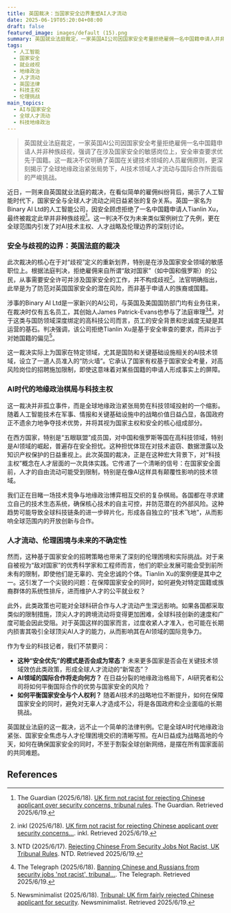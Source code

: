 ```yaml
---
title: 英国裁决：当国家安全边界重塑AI人才流动
date: 2025-06-19T05:20:04+08:00
draft: false
featured_image: images/default (15).png
summary: 英国就业法庭裁定，一家英国AI公司因国家安全考量拒绝雇佣一名中国籍申请人并非种族歧视，强调在涉及国家安全的敏感岗位上，安全审查优先于国籍。这一判决不仅明确了英国在关键技术领域的人员雇佣原则，更深刻揭示了地缘政治紧张局势下，AI领域人才流动与国际合作所面临的严峻挑战，以及如何平衡国家安全与个人权利的复杂伦理困境。
tags: 
  - 人工智能
  - 国家安全
  - 就业歧视
  - 地缘政治
  - 人才流动
  - 英国法律
  - 科技主权
  - 伦理挑战
main_topics: 
  - AI与国家安全
  - 全球人才流动
  - 科技地缘政治
---
```


> 英国就业法庭裁定，一家英国AI公司因国家安全考量拒绝雇佣一名中国籍申请人并非种族歧视，强调了在涉及国家安全的敏感岗位上，安全审查要求优先于国籍。这一裁决不仅明确了英国在关键技术领域的人员雇佣原则，更深刻揭示了全球地缘政治紧张局势下，AI技术领域人才流动与国际合作所面临的严峻挑战。

近日，一则来自英国就业法庭的裁决，在看似简单的雇佣纠纷背后，揭示了人工智能时代下，国家安全与全球人才流动之间日益紧张的复杂关系。英国一家名为Binary AI Ltd的人工智能公司，因安全顾虑拒绝了一名中国籍申请人Tianlin Xu，最终被裁定此举并非种族歧视[^1]。这一判决不仅为未来类似案例树立了先例，更在全球范围内引发了对AI技术主权、人才战略及伦理边界的深刻讨论。

### 安全与歧视的边界：英国法庭的裁决

此次裁决的核心在于对“歧视”定义的重新划界，特别是在涉及国家安全领域的敏感职位上。根据法庭判决，拒绝雇佣来自所谓“敌对国家”（如中国和俄罗斯）的公民，从事需要安全许可并涉及国家安全的工作，并不构成歧视[^2]。法官明确指出，此举是为了防范对英国国家安全的潜在风险，而非基于申请人的族裔或国籍。

涉事的Binary AI Ltd是一家新兴的AI公司，与英国及美国国防部门均有业务往来，在裁决时仅有五名员工，其创始人James Patrick-Evans也参与了法庭审理[^3][^4]。对于这类与国防领域深度绑定的高科技公司而言，员工的安全背景和忠诚度无疑是其运营的基石。判决强调，该公司拒绝Tianlin Xu是基于安全审查的要求，而非出于对她国籍的偏见[^5]。

这一裁决实际上为国家在特定领域，尤其是国防和关键基础设施相关的AI技术领域，设立了一道人员准入的“防火墙”。它承认了国家有权基于国家安全考量，对高风险岗位的招聘施加限制，即使这意味着对某些国籍的申请人形成事实上的屏障。

### AI时代的地缘政治棋局与科技主权

这一裁决并非孤立事件，而是全球地缘政治紧张局势在科技领域投射的一个缩影。随着人工智能技术在军事、情报和关键基础设施中的战略价值日益凸显，各国政府正不遗余力地争夺技术优势，并将其视为国家主权和安全的核心组成部分。

在西方国家，特别是“五眼联盟”成员国，对中国和俄罗斯等国在高科技领域，特别是AI领域的崛起，普遍存在安全担忧。这种担忧体现在对技术盗窃、数据泄露以及知识产权保护的日益重视上。此次英国的裁决，正是在这种宏大背景下，对“科技主权”概念在人才层面的一次具体实践。它传递了一个清晰的信号：在国家安全面前，人才的自由流动可能受到限制，特别是在像AI这样具有颠覆性影响的技术领域。

我们正在目睹一场技术竞争与地缘政治博弈相互交织的复杂棋局。各国都在寻求建立自己的技术生态系统，确保核心技术的自主可控，并防范潜在的外部风险。这种趋势可能导致全球科技链条的进一步碎片化，形成各自独立的“技术飞地”，从而影响全球范围内的开放创新与合作。

### 人才流动、伦理困境与未来的不确定性

然而，这种基于国家安全的招聘策略也带来了深刻的伦理困境和实际挑战。对于来自被视为“敌对国家”的优秀科学家和工程师而言，他们的职业发展可能会受到前所未有的限制，即使他们是无辜的、完全忠诚的个体。Tianlin Xu的案例便是其中之一。这引发了一个尖锐的问题：在保障国家安全的同时，如何避免对特定国籍或族裔群体的系统性排斥，进而维护人才的公平就业权？

此外，此类政策也可能对全球科研合作与人才流动产生深远影响。如果各国都采取类似的限制措施，顶尖人才的跨境流动将变得更加困难，全球科技创新的速度和广度可能会因此受阻。对于英国这样的国家而言，过度收紧人才准入，也可能在长期内损害其吸引全球顶尖AI人才的能力，从而影响其在AI领域的国际竞争力。

作为专业的科技记者，我们不禁要问：

*   **这种“安全优先”的模式是否会成为常态？** 未来更多国家是否会在关键技术领域效仿此类政策，形成全球人才流动的“新常态”？
*   **AI领域的国际合作将走向何方？** 在日益分裂的地缘政治格局下，AI研究者和公司将如何平衡国际合作的优势与国家安全的风险？
*   **如何平衡国家安全与个人权利？** 随着AI技术的战略地位不断提升，如何在保障国家安全的同时，避免对无辜人才造成不公，将是各国政府和企业面临的长期挑战。

英国就业法庭的这一裁决，远不止一个简单的法律判例。它是全球AI时代地缘政治紧张、国家安全焦虑与人才伦理困境交织的清晰写照。在AI日益成为战略高地的今天，如何在确保国家安全的同时，不至于割裂全球创新网络，是摆在所有国家面前的共同难题。

## References
[^1]: The Guardian (2025/6/18). [UK firm not racist for rejecting Chinese applicant over security concerns, tribunal rules](https://www.theguardian.com/law/2025/jun/18/uk-company-binary-ai-ltd-not-racist-chinese-applicant-security-concerns-tribunal-rules). The Guardian. Retrieved 2025/6/19.
[^2]: inkl (2025/6/18). [UK firm not racist for rejecting Chinese applicant over security concerns...](https://www.inkl.com/news/uk-firm-not-racist-for-rejecting-chinese-applicant-over-security-concerns-tribunal-rules). inkl. Retrieved 2025/6/19.
[^3]: NTD (2025/6/17). [Rejecting Chinese From Security Jobs Not Racist, UK Tribunal Rules](https://www.ntd.com/rejecting-chinese-from-security-jobs-not-racist-uk-tribunal-rules_1074362.html). NTD. Retrieved 2025/6/19.
[^4]: The Telegraph (2025/6/18). [Banning Chinese and Russians from security jobs 'not racist', tribunal...](https://www.telegraph.co.uk/news/2025/06/18/banning-chinese-russians-security-jobs-not-racist-tribunal/). The Telegraph. Retrieved 2025/6/19.
[^5]: Newsminimalist (2025/6/18). [Tribunal: UK firm fairly rejected Chinese applicant for security](https://www.newsminimalist.com/articles/tribunal-uk-firm-fairly-rejected-chinese-applicant-for-security-f810a162). Newsminimalist. Retrieved 2025/6/19.
[^6]: iAsk.ca (2025/6/18). [UK firm not racist for rejecting Chinese applicant over security concerns...](https://www.iask.ca/news/bcb14cbb0570c49a1829ed380642b165/uk-firm-not-racist-for-rejecting-chinese-applicant-over-security-concerns-tribunal-rules). iAsk.ca. Retrieved 2025/6/19.
